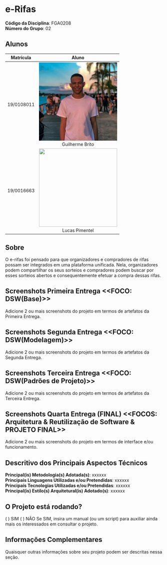 # e-Rifas

**Código da Disciplina**: FGA0208<br>
**Número do Grupo**: 02<br>

## Alunos

| Matrícula  | Aluno                                                                                                                                                                                                        |
|------------|--------------------------------------------------------------------------------------------------------------------------------------------------------------------------------------------------------------|
| 19/0108011 | <img height="250px" src="assets/guilhermeFoto.jpg" width="250px"/><br/> <div style="text-align: center"><a href="https://github.com/dev-brito" style="text-decoration: none">Guilherme Brito</a></div> |
| 19/0016663  | <img height="250px" src="../../assets/LucasFoto.jpeg" width="250px"/><br/> <div style="text-align: center"><a href="https://github.com/Lucaspimentel123" style="text-decoration: none">Lucas Pimentel</a></div> |

## Sobre

O e-rifas foi pensado para que organizadores e compradores de rifas possam ser integrados em uma plataforma unificada.
Nela, organizadores podem compartilhar os seus sorteios e compradores podem buscar por esses sorteios abertos e
consequentemente efetuar a compra dessas rifas.

## Screenshots Primeira Entrega <<FOCO: DSW(Base)>>

Adicione 2 ou mais screenshots do projeto em termos de artefatos da Primeira Entrega.

## Screenshots Segunda Entrega <<FOCO: DSW(Modelagem)>>

Adicione 2 ou mais screenshots do projeto em termos de artefatos da Segunda Entrega.

## Screenshots Terceira Entrega <<FOCO: DSW(Padrões de Projeto)>>

Adicione 2 ou mais screenshots do projeto em termos de artefatos da Terceira Entrega.

## Screenshots Quarta Entrega (FINAL) <<FOCOS: Arquitetura & Reutilização de Software & PROJETO FINAL>>

Adicione 2 ou mais screenshots do projeto em termos de interface e/ou funcionamento.

## Descritivo dos Principais Aspectos Técnicos

**Principal(is) Metodologia(s) Adotada(s)**: xxxxxx<br>
**Principais Linguagens Utilizadas e/ou Pretendidas**: xxxxxx<br>
**Principais Tecnologias Utilizadas e/ou Pretendidas**: xxxxxx<br>
**Principal(is) Estilo(s) Arquitetural(is) Adotado(s)**: xxxxxx<br>

## O Projeto está rodando?

( ) SIM
( ) NÃO
Se SIM, insira um manual (ou um script) para auxiliar ainda mais os interessados em consultar o projeto.

## Informações Complementares

Quaisquer outras informações sobre seu projeto podem ser descritas nessa seção.
